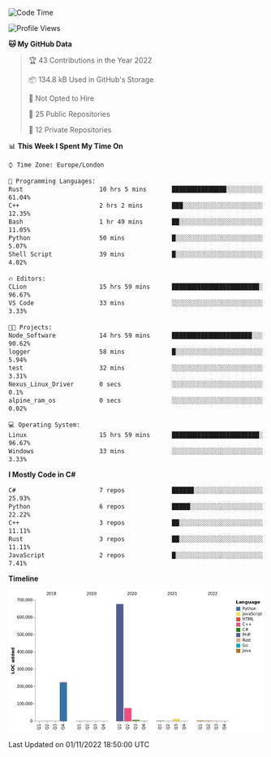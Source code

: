 <!--START_SECTION:waka-->
![Code Time](http://img.shields.io/badge/Code%20Time-343%20hrs%2034%20mins-blue)

![Profile Views](http://img.shields.io/badge/Profile%20Views-0-blue)

**🐱 My GitHub Data** 

> 🏆 43 Contributions in the Year 2022
 > 
> 📦 134.8 kB Used in GitHub's Storage 
 > 
> 🚫 Not Opted to Hire
 > 
> 📜 25 Public Repositories 
 > 
> 🔑 12 Private Repositories  
 > 
📊 **This Week I Spent My Time On** 

```text
⌚︎ Time Zone: Europe/London

💬 Programming Languages: 
Rust                     10 hrs 5 mins       ███████████████░░░░░░░░░░   61.04% 
C++                      2 hrs 2 mins        ███░░░░░░░░░░░░░░░░░░░░░░   12.35% 
Bash                     1 hr 49 mins        ██░░░░░░░░░░░░░░░░░░░░░░░   11.05% 
Python                   50 mins             █░░░░░░░░░░░░░░░░░░░░░░░░   5.07% 
Shell Script             39 mins             █░░░░░░░░░░░░░░░░░░░░░░░░   4.02%

🔥 Editors: 
CLion                    15 hrs 59 mins      ████████████████████████░   96.67% 
VS Code                  33 mins             ░░░░░░░░░░░░░░░░░░░░░░░░░   3.33%

🐱‍💻 Projects: 
Node_Software            14 hrs 59 mins      ██████████████████████░░░   90.62% 
logger                   58 mins             █░░░░░░░░░░░░░░░░░░░░░░░░   5.94% 
test                     32 mins             ░░░░░░░░░░░░░░░░░░░░░░░░░   3.31% 
Nexus_Linux_Driver       0 secs              ░░░░░░░░░░░░░░░░░░░░░░░░░   0.1% 
alpine_ram_os            0 secs              ░░░░░░░░░░░░░░░░░░░░░░░░░   0.02%

💻 Operating System: 
Linux                    15 hrs 59 mins      ████████████████████████░   96.67% 
Windows                  33 mins             ░░░░░░░░░░░░░░░░░░░░░░░░░   3.33%

```

**I Mostly Code in C#** 

```text
C#                       7 repos             ██████░░░░░░░░░░░░░░░░░░░   25.93% 
Python                   6 repos             █████░░░░░░░░░░░░░░░░░░░░   22.22% 
C++                      3 repos             ██░░░░░░░░░░░░░░░░░░░░░░░   11.11% 
Rust                     3 repos             ██░░░░░░░░░░░░░░░░░░░░░░░   11.11% 
JavaScript               2 repos             █░░░░░░░░░░░░░░░░░░░░░░░░   7.41%

```


**Timeline**

![Chart not found](https://raw.githubusercontent.com/Jirubizu/Jirubizu/master/charts/bar_graph.png) 


 Last Updated on 01/11/2022 18:50:00 UTC
<!--END_SECTION:waka-->